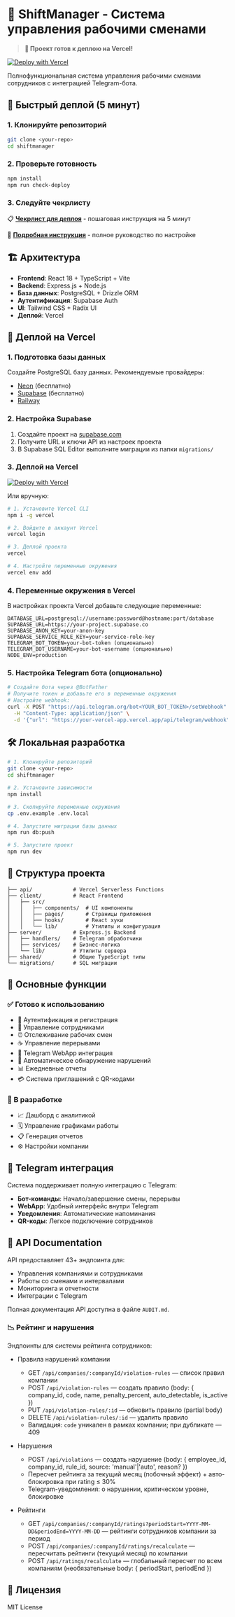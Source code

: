 # 🚀 ShiftManager - Система управления рабочими сменами

> **🎉 Проект готов к деплою на Vercel!**

[![Deploy with Vercel](https://vercel.com/button)](https://vercel.com/new/clone?repository-url=https://github.com/yourusername/shiftmanager)

Полнофункциональная система управления рабочими сменами сотрудников с интеграцией Telegram-бота.

## 🚀 Быстрый деплой (5 минут)

### 1. Клонируйте репозиторий
```bash
git clone <your-repo>
cd shiftmanager
```

### 2. Проверьте готовность
```bash
npm install
npm run check-deploy
```

### 3. Следуйте чекрлисту
📋 **[Чекрлист для деплоя](VERCEL_CHECKLIST.md)** - пошаговая инструкция на 5 минут

📖 **[Подробная инструкция](DEPLOY.md)** - полное руководство по настройке

## 🏗️ Архитектура

- **Frontend**: React 18 + TypeScript + Vite
- **Backend**: Express.js + Node.js  
- **База данных**: PostgreSQL + Drizzle ORM
- **Аутентификация**: Supabase Auth
- **UI**: Tailwind CSS + Radix UI
- **Деплой**: Vercel

## 🚀 Деплой на Vercel

### 1. Подготовка базы данных

Создайте PostgreSQL базу данных. Рекомендуемые провайдеры:
- [Neon](https://neon.tech/) (бесплатно)
- [Supabase](https://supabase.com/) (бесплатно) 
- [Railway](https://railway.app/)

### 2. Настройка Supabase

1. Создайте проект на [supabase.com](https://supabase.com)
2. Получите URL и ключи API из настроек проекта
3. В Supabase SQL Editor выполните миграции из папки `migrations/`

### 3. Деплой на Vercel

[![Deploy with Vercel](https://vercel.com/button)](https://vercel.com/new/clone?repository-url=https://github.com/yourusername/shiftmanager)

Или вручную:

```bash
# 1. Установите Vercel CLI
npm i -g vercel

# 2. Войдите в аккаунт Vercel
vercel login

# 3. Деплой проекта
vercel

# 4. Настройте переменные окружения
vercel env add
```

### 4. Переменные окружения в Vercel

В настройках проекта Vercel добавьте следующие переменные:

```
DATABASE_URL=postgresql://username:password@hostname:port/database
SUPABASE_URL=https://your-project.supabase.co
SUPABASE_ANON_KEY=your-anon-key
SUPABASE_SERVICE_ROLE_KEY=your-service-role-key
TELEGRAM_BOT_TOKEN=your-bot-token (опционально)
TELEGRAM_BOT_USERNAME=your-bot-username (опционально)
NODE_ENV=production
```

### 5. Настройка Telegram бота (опционально)

```bash
# Создайте бота через @BotFather
# Получите токен и добавьте его в переменные окружения
# Настройте webhook:
curl -X POST "https://api.telegram.org/bot<YOUR_BOT_TOKEN>/setWebhook" \
  -H "Content-Type: application/json" \
  -d '{"url": "https://your-vercel-app.vercel.app/api/telegram/webhook"}'
```

## 🛠️ Локальная разработка

```bash
# 1. Клонируйте репозиторий
git clone <your-repo>
cd shiftmanager

# 2. Установите зависимости
npm install

# 3. Скопируйте переменные окружения
cp .env.example .env.local

# 4. Запустите миграции базы данных
npm run db:push

# 5. Запустите проект
npm run dev
```

## 📁 Структура проекта

```
├── api/             # Vercel Serverless Functions
├── client/          # React Frontend
│   ├── src/
│   │   ├── components/  # UI компоненты
│   │   ├── pages/       # Страницы приложения
│   │   ├── hooks/       # React хуки
│   │   └── lib/         # Утилиты и конфигурация
├── server/          # Express.js Backend
│   ├── handlers/    # Telegram обработчики
│   ├── services/    # Бизнес-логика
│   └── lib/         # Утилиты сервера
├── shared/          # Общие TypeScript типы
└── migrations/      # SQL миграции
```

## 🎯 Основные функции

### ✅ Готово к использованию
- 🔐 Аутентификация и регистрация
- 👥 Управление сотрудниками
- ⏰ Отслеживание рабочих смен
- ☕ Управление перерывами
- 📱 Telegram WebApp интеграция
- 🚨 Автоматическое обнаружение нарушений
- 📊 Ежедневные отчеты
- 💳 Система приглашений с QR-кодами

### 🚧 В разработке
- 📈 Дашборд с аналитикой
- 🗓️ Управление графиками работы
- 📋 Генерация отчетов
- ⚙️ Настройки компании

## 🤖 Telegram интеграция

Система поддерживает полную интеграцию с Telegram:

- **Бот-команды**: Начало/завершение смены, перерывы
- **WebApp**: Удобный интерфейс внутри Telegram
- **Уведомления**: Автоматические напоминания
- **QR-коды**: Легкое подключение сотрудников

## 🔧 API Documentation

API предоставляет 43+ эндпоинта для:
- Управления компаниями и сотрудниками
- Работы со сменами и интервалами
- Мониторинга и отчетности
- Интеграции с Telegram

Полная документация API доступна в файле `AUDIT.md`.

### 📉 Рейтинг и нарушения

Эндпоинты для системы рейтинга сотрудников:

- Правила нарушений компании
  - GET `/api/companies/:companyId/violation-rules` — список правил компании
  - POST `/api/violation-rules` — создать правило (body: { company_id, code, name, penalty_percent, auto_detectable, is_active })
  - PUT `/api/violation-rules/:id` — обновить правило (partial body)
  - DELETE `/api/violation-rules/:id` — удалить правило
  - Валидация: `code` уникален в рамках компании; при дубликате — 409

- Нарушения
  - POST `/api/violations` — создать нарушение (body: { employee_id, company_id, rule_id, source: 'manual'|'auto', reason? })
  - Пересчет рейтинга за текущий месяц (побочный эффект) + авто-блокировка при rating ≤ 30%
  - Telegram-уведомления: о нарушении, критическом уровне, блокировке

- Рейтинги
  - GET `/api/companies/:companyId/ratings?periodStart=YYYY-MM-DD&periodEnd=YYYY-MM-DD` — рейтинги сотрудников компании за период
  - POST `/api/companies/:companyId/ratings/recalculate` — пересчитать рейтинги (текущий месяц) по компании
  - POST `/api/ratings/recalculate` — глобальный пересчет по всем компаниям (необязательные body: { periodStart, periodEnd })

## 📝 Лицензия

MIT License